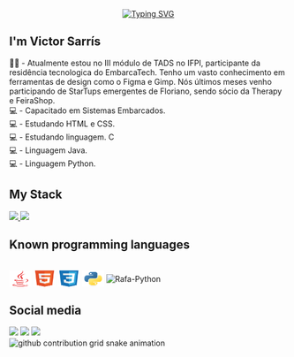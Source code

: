 <div align="center">
  <a href="https://git.io/typing-svg">
    <img src="https://readme-typing-svg.demolab.com?font=Fira+Code&weight=500&size=22&pause=1000&color=FF0000&center=true&vCenter=true&random=false&width=524&lines=Welcome+to+my+profile!" alt="Typing SVG">
  </a>
</div>

## I'm Victor Sarrís
👨‍💻 - Atualmente estou no III módulo de TADS no IFPI, participante da residência tecnologica do EmbarcaTech. Tenho um vasto conhecimento em ferramentas de design como o Figma e Gimp. Nós últimos meses venho participando de StarTups emergentes de Floriano, sendo sócio da Therapy e FeiraShop. <br>
💻 -  Capacitado em Sistemas Embarcados. <br>
💻 - Estudando HTML e CSS. <br>
💻 - Estudando linguagem. C<br>
💻 - Linguagem Java. <br>
💻 - Linguagem Python.

## My Stack
<div>
  <a href="https://beacons.ai/Victor-Sarris">
    <img height="140em" src="https://github-readme-stats.vercel.app/api?username=Victor-Sarris&show_icons=true&theme=dark&include_all_commits=true&count_private=true"/>
    <img height="140em" src="https://github-readme-stats.vercel.app/api/top-langs/?username=Victor-Sarris&layout=compact&langs_count=16&theme=dracula"/>
  </a>
</div>

## Known programming languages
<div style="display: inline_block"><br>
  <img align="center" alt="Rafa-J" height="30" width="40" src="https://raw.githubusercontent.com/devicons/devicon/master/icons/java/java-plain.svg">
  <img align="center" alt="Rafa-HTML" height="30" width="40" src="https://raw.githubusercontent.com/devicons/devicon/master/icons/html5/html5-original.svg">
  <img align="center" alt="Rafa-CSS" height="30" width="40" src="https://raw.githubusercontent.com/devicons/devicon/master/icons/css3/css3-original.svg">
  <img align="center" alt="Rafa-Python" height="30" width="40" src="https://raw.githubusercontent.com/devicons/devicon/master/icons/python/python-original.svg">
  <img align="center" alt="Rafa-Python" height="30" width="40" src="https://cdn.jsdelivr.net/gh/devicons/devicon@latest/icons/c/c-original.svg" />
</div>
  
## Social media 
<div> 
  <a href="https://www.youtube.com/@DevVictorSarr%C3%ADs" target="_blank"><img src="https://img.shields.io/badge/YouTube-FF0000?style=for-the-badge&logo=youtube&logoColor=white" target="_blank"></a>
  <a href="https://www.instagram.com/victor_sarris/" target="_blank"><img src="https://img.shields.io/badge/-Instagram-%23E4405F?style=for-the-badge&logo=instagram&logoColor=white" target="_blank"></a>
  <a href="https://www.linkedin.com/in/victorsarris/" target="_blank"><img src="https://img.shields.io/badge/-LinkedIn-%230077B5?style=for-the-badge&logo=linkedin&logoColor=white" target="_blank"></a> 
</div>


<picture align="center">
  <source media="(prefers-color-scheme: dark)" srcset="https://raw.githubusercontent.com/Victor-Sarris/Victor-Sarris/output/github-contribution-grid-snake-dark.svg">
  <source media="(prefers-color-scheme: light)" srcset="https://raw.githubusercontent.com/Victor-Sarris/Victor-Sarris/output/github-contribution-grid-snake-dark.svg">
  <img align="center" alt="github contribution grid snake animation" src="https://raw.githubusercontent.com/Victor-Sarris/Victor-Sarris/output/github-contribution-grid-snake.svg">
</picture>
